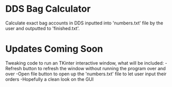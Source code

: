 # DDS Bag Calculator
 Calculate exact bag accounts in DDS inputted into 'numbers.txt' file by the user and outputted to 'finished.txt'.
 
# Updates Coming Soon
 Tweaking code to run an TKinter interactive window, what will be included:
 -Refresh button to refresh the window without running the program over and over
 -Open file button to open up the 'numbers.txt' file to let user input their orders
 -Hopefully a clean look on the GUI
